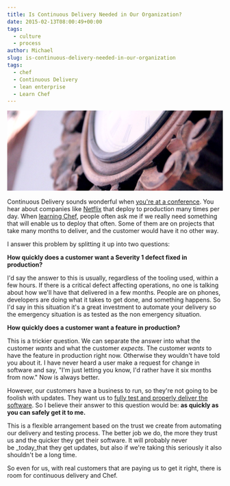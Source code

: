 ```yaml
---
title: Is Continuous Delivery Needed in Our Organization?
date: 2015-02-13T08:00:49+00:00
tags: 
  - culture
  - process
author: Michael
slug: is-continuous-delivery-needed-in-our-organization
tags:
  - chef
  - Continuous Delivery
  - lean enterprise
  - Learn Chef
---
```

<div class="full-width">
  <img src="/images/feature-is-continuous-delivery-needed-in-our-organization.jpg" alt="Continuous Delivery" />
</div>

Continuous Delivery sounds wonderful when [you're at a conference](http://www.infoq.com/interviews/jez-humble-lean-enterprise). You hear about companies like [Netflix](http://www.infoq.com/presentations/netflix-continuous-delivery) that deploy to production many times per day. When [learning Chef](/learning-chef-book-review/), people often ask me if we really need something that will enable us to deploy that often. Some of them are on projects that take many months to deliver, and the customer would have it no other way.

I answer this problem by splitting it up into two questions:

**How quickly does a customer want a Severity 1 defect fixed in production?** 

I'd say the answer to this is usually, regardless of the tooling used, within a few hours. If there is a critical defect affecting operations, no one is talking about how we'll have that delivered in a few months. People are on phones, developers are doing what it takes to get done, and something happens. So I'd say in this situation it's a great investment to automate your delivery so the emergency situation is as tested as the non emergency situation.

**How quickly does a customer want a feature in production?**

This is a trickier question. We can separate the answer into what the customer _wants_ and what the customer _expects_. The customer _wants_ to have the feature in production right now. Otherwise they wouldn't have told you about it. I have never heard a user make a request for change in software and say, "I'm just letting you know, I'd rather have it six months from now." Now is always better.

However, our customers have a business to run, so they're not going to be foolish with updates. They want us to [fully test and properly deliver the software](/safety-net/). So I believe their answer to this question would be: **as quickly as you can safely get it to me.**

This is a flexible arrangement based on the trust we create from automating our delivery and testing process. The better job we do, the more they trust us and the quicker they get their software. It will probably never be _today_that they get updates, but also if we're taking this seriously it also shouldn't be a long time.

So even for us, with real customers that are paying us to get it right, there is room for continuous delivery and Chef.